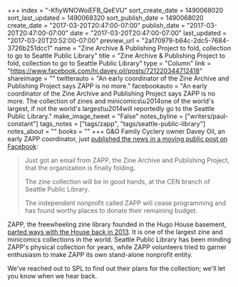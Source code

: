 +++
index = "-KfiyWNOWoiEFB_QeEVU"
sort_create_date = 1490068020
sort_last_updated = 1490068320
sort_publish_date = 1490068020
create_date = "2017-03-20T20:47:00-07:00"
publish_date = "2017-03-20T20:47:00-07:00"
date = "2017-03-20T20:47:00-07:00"
last_updated = "2017-03-20T20:52:00-07:00"
preview_url = "2a170979-b64c-2dc5-7684-3726b251dcc1"
name = "Zine Archive & Publishing Project to fold, collection to go to Seattle Public Library"
title = "Zine Archive & Publishing Project to fold, collection to go to Seattle Public Library"
type = "Column"
link = "https://www.facebook.com/hi.davey.oil/posts/721220344712418"
shareimage = ""
twitterauto = "An early coordinator of the Zine Archive and Publishing Project says ZAPP is no more."
facebookauto = "An early coordinator of the Zine Archive and Publishing Project says ZAPP is no more. The collection of zines and minicomics\u2014one of the world's largest, if not the world's largest\u2014will reportedly go to the Seattle Public Library."
make_image_tweet = "False"
notes_byline = ["writers/paul-constant"]
tags_notes = ["tags/zapp", "tags/seattle-public-library"]
notes_about = ""
books = ""
+++
G&O Family Cyclery owner Davey Oil, an early ZAPP coordinator, just [published the news in a moving public post on Facebook](https://www.facebook.com/hi.davey.oil/posts/721220344712418):

<blockquote><p>Just got an email from ZAPP, the Zine Archive and Publishing Project, that the organization is finally folding.</p>

<p>The zine collection will be in good hands, at the CEN branch of Seattle Public Library.</p>

<p>The independent nonprofit called ZAPP will cease programming and has found worthy places to donate their remaining budget.</p></blockquote>

ZAPP, the freewheeling zine library founded in the Hugo House basement, [parted ways with the House back in 2013](http://www.thestranger.com/seattle/breaking-up-is-hard-to-do/Content?oid=16509272). It is one of the largest zine and minicomics collections in the world. Seattle Public Library has been minding ZAPP's physical collection for years, while ZAPP volunteers tried to garner enthusiasm to make ZAPP its own stand-alone nonprofit entity.

We've reached out to SPL to find out their plans for the collection; we'll let you know when we hear back.